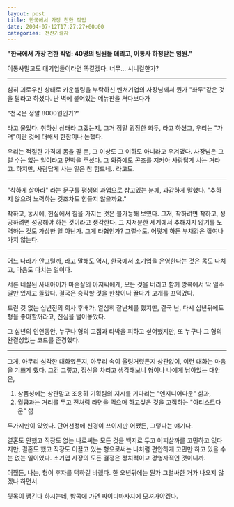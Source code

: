 ```yaml
---
layout: post
title: 한국에서 가장 천한 직업
date: 2004-07-12T17:27:27+00:00
categories: 전산기술자
---
```

<b>"한국에서 가장 천한 직업: 40명의 팀원들 데리고, 이통사 하청받는 임원."</b>

이통사말고도 대기업들이라면 똑같겠다. 너무... 시니컬한가?

<hr />

심히 괴로우신 상태로 카운셀링을 부탁하신 벤쳐기업의 사장님께서 뭔가 "화두"같은 것을 달라고 하셨다. 난 벽에 붙어있는 메뉴판을 쳐다보다가

"천국은 정말 8000원인가?"

라고 물었다. 취하신 상태라 그랬는지, 그거 정말 굉장한 화두, 라고 하셨고, 우리는 "가격"이란 것에 대해서 한참이나 논했다.

우리는 적절한 가격에 몸을 팔 뿐, 그 이상도 그 이하도 아니라고 우겨댔다. 사장님은 그럴 수는 없는 일이라고 면박을 주셨다. 그 와중에도 곤조를 지켜야 사람답게 사는 거라고. 하지만, 사람답게 사는 일은 참 힘드네.. 라고도.

<hr />

"착하게 살아라" 라는 문구를 평생의 과업으로 삼고있는 분께, 과감하게 말했다. "추하지 않으려 노력하는 것조차도 힘들지 않을까요."

착하고, 동시에, 현실에서 힘을 가지는 것은 불가능해 보였다. 그저, 착하려면 착하고, 성공하려면 성공해야 하는 것이라고 생각한다. 그 지저분한 세계에서 추해지지 않기를 노력하는 것도 가상한 일 아닌가. 그게 타협인가? 그럴수도. 어떻게 하든 부채감은 깎여나가지 않는다.

<hr />

어느 나라가 안그럴까, 라고 말해도 역시, 한국에서 소기업을 운영한다는 것은 몸도 다치고, 마음도 다치는 일이다.

서른 네살된 사내아이가 마흔살의 아저씨에게, 모든 것을 버리고 함께 방콕에서 딱 일주일만 있자고 졸랐다. 결국은 승락할 것을 한참이나 끌다가 고개를 끄덕였다.

드린 것 없는 십년전의 회사 후배가, 열심히 잘난체를 했지만, 결국 난, 다시 십년뒤에도 형을 좋아할꺼라고, 진심을 털어놓았다.

그 십년의 인연동안, 누구나 형의 고집과 타박을 피하고 싶어했지만, 또 누구나 그 형의 완결성있는 코드를 존경했다.

<hr />

그게, 아무리 심각한 대화였든지, 아무리 속이 울렁거렸든지 상관없이, 이런 대화는 마음을 기쁘게 했다. 그건 그렇고, 정신을 차리고 생각해보니 형이나 나에게 남아있는 대안은,

<ol>
<li>상품성에는 상관말고 조용히 기획팀의 지시를 기다리는 "엔지니어다운" 삶과,</li>
<li>월급과는 거리를 두고 전처럼 라면을 먹으며 하고싶은 것을 고집하는 "아티스트다운" 삶</li>
</ol>

두가지만이 있었다. 단어선정에 신경이 쓰이지만 어쨌든, 그렇다는 얘기다.

결혼도 안했고 직장도 없는 나로써는 모든 것을 백지로 두고 어찌살까를 고민하고 있다지만, 결혼도 했고 직장도 이끌고 있는 형으로써는 나처럼 편안하게 고민만 하고 있을 수는 없는 일이었다. 소기업 사장의 모든 결정은 정치적이고 경영자적인 것이니까.

어쨌든, 나는, 형이 후자를 택하길 바랬다. 한 오년뒤에는 뭔가 그럴싸한 거가 나오지 않겠나 하면서.

뒷목이 땡긴다 하시는데, 방콕에 가면 짜이디마사지에 모셔가야겠다.
